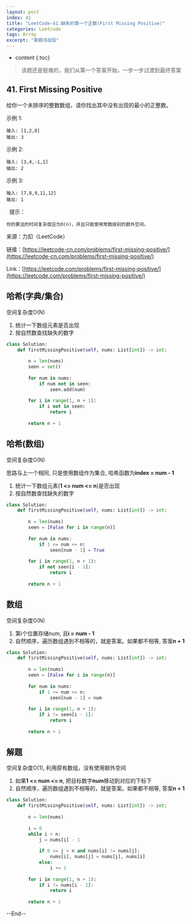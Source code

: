 ```yaml
---
layout: post
index: 41
title: "LeetCode-41.缺失的第一个正数(First Missing Positive)"
categories: Leetcode
tags: Array
excerpt: "索姆河战役"
---
```


* content
{:toc}

> 该题还是挺难的，我们从第一个答案开始，一步一步过渡到最终答案

## 41. First Missing Positive

给你一个未排序的整数数组，请你找出其中没有出现的最小的正整数。

示例 1:

```
输入: [1,2,0]
输出: 3
```

示例 2:

```
输入: [3,4,-1,1]
输出: 2
```

示例 3:

```
输入: [7,8,9,11,12]
输出: 1
```
 
提示：

```
你的算法的时间复杂度应为O(n)，并且只能使用常数级别的额外空间。
```

来源：力扣（LeetCode）

链接：[https://leetcode-cn.com/problems/first-missing-positive/](https://leetcode-cn.com/problems/first-missing-positive/)

Link：[https://leetcode.com/problems/first-missing-positive/](https://leetcode.com/problems/first-missing-positive/)

## 哈希(字典/集合)

空间复杂度O(N)

1. 统计一下数组元素是否出现
2. 按自然数查找缺失的数字

```python
class Solution:
    def firstMissingPositive(self, nums: List[int]) -> int:
        
        n = len(nums)
        seen = set()
        
        for num in nums:
            if num not in seen:
                seen.add(num)
            
        for i in range(1, n + 1):
            if i not in seen:
                return i
            
        return n + 1
```

## 哈希(数组)

空间复杂度O(N)

思路与上一个相同, 只是使用数组作为集合, 哈希函数为**index = num - 1**

1. 统计一下数组元素(**1 <= num <= n**)是否出现
2. 按自然数查找缺失的数字

```python
class Solution:
    def firstMissingPositive(self, nums: List[int]) -> int:
        
        n = len(nums)
        seen = [False for i in range(n)]
        
        for num in nums:
            if 1 <= num <= n:
                seen[num - 1] = True
                
        for i in range(1, n + 1):
            if not seen[i - 1]:
                return i
            
        return n + 1
```

## 数组

空间复杂度O(N)

1. 第i个位置存储num, 且**i = num - 1**
2. 自然顺序，遍历数组遇到不相等的，就是答案。如果都不相等, 答案**n + 1**

```python
class Solution:
    def firstMissingPositive(self, nums: List[int]) -> int:
        
        n = len(nums)
        seen = [False for i in range(n)]
        
        for num in nums:
            if 1 <= num <= n:
                seen[num - 1] = num
                
        for i in range(1, n + 1):
            if i != seen[i - 1]:
                return i
            
        return n + 1
```

## 解题

空间复杂度O(1), 利用原有数组，没有使用额外空间

1. 如果**1 <= num <= n**, 把目标数字**num**移动到对应的下标下
2. 自然顺序，遍历数组遇到不相等的，就是答案。如果都不相等, 答案**n + 1**

```python
class Solution:
    def firstMissingPositive(self, nums: List[int]) -> int:
        
        n = len(nums)
        
        i = 0
        while i < n:
            j = nums[i] - 1
            
            if 0 <= j < n and nums[i] != nums[j]:
                nums[i], nums[j] = nums[j], nums[i]
            else:
                i += 1
                
        for i in range(1, n + 1):
            if i != nums[i - 1]:
                return i
            
        return n + 1
```

--End--


